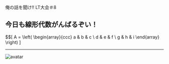 俺の話を聞け!! LT大会＃8
## 今日も線形代数がんばるぞい！
$$\[
  A = \left(
    \begin{array}{ccc}
      a & b & c \\
      d & e & f \\
      g & h & i
    \end{array}
  \right)
\]


---
 ![avatar](https://avatars2.githubusercontent.com/u/12888172?s=400&u=83808955feecfd8e64a050bec1aa217fa10925fe&v=4)
 
